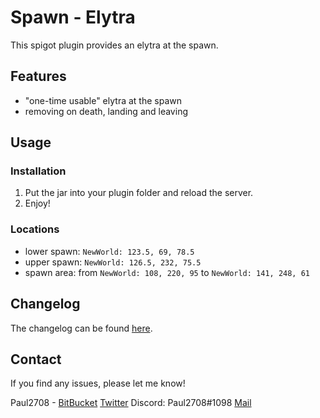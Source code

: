 # Spawn - Elytra
This spigot plugin provides an elytra at the spawn.

## Features
- "one-time usable" elytra at the spawn
- removing on death, landing and leaving

## Usage
### Installation
1. Put the jar into your plugin folder and reload the server.
2. Enjoy!

### Locations
- lower spawn: `NewWorld: 123.5, 69, 78.5`
- upper spawn: `NewWorld: 126.5, 232, 75.5`
- spawn area: from `NewWorld: 108, 220, 95` to `NewWorld: 141, 248, 61`

## Changelog
The changelog can be found [here](CHANGELOG.md).

## Contact
If you find any issues, please let me know!

Paul2708 - [BitBucket](https://bitbucket.org/Paul2708/) [Twitter](https://twitter.com/theplayerpaul) Discord: Paul2708#1098 [Mail](mailto:playerpaul2708@gmx.de)